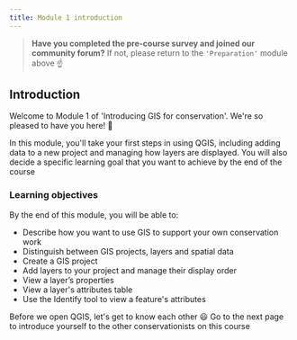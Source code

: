 ```yaml
---
title: Module 1 introduction
---
```


> **Have you completed the pre-course survey and joined our community forum?**  If not, please return to the `'Preparation'` module above :point_up:

## Introduction
Welcome to Module 1 of 'Introducing GIS for conservation'.  We're so pleased to have you here!  :green_heart: 

In this module, you'll take your first steps in using QGIS, including adding data to a new project and managing how layers are displayed.  You will also decide a specific learning goal that you want to achieve by the end of the course

### Learning objectives
By the end of this module, you will be able to:
- Describe how you want to use GIS to support your own conservation work
- Distinguish between GIS projects, layers and spatial data
- Create a GIS project
- Add layers to your project and manage their display order
- View a layer’s properties
- View a layer's attributes table
- Use the Identify tool to view a feature's attributes

Before we open QGIS, let's get to know each other  :smiley:  Go to the next page to introduce yourself to the other conservationists on this course 

<!-- 
## Tasks
To achieve this learning objective, complete these tasks:
1. **Introduce yourself** in the community forum, and reply to someone else (**5** minutes)
2. Tell us about your **field data** (**15** minutes)
 -->
